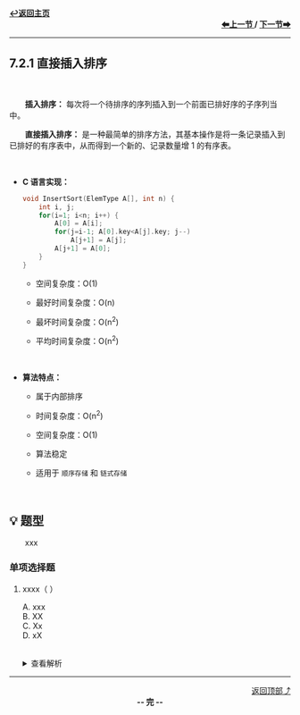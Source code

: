 <a name="top"></a>
<div align="left">
    <a href="/README.md"><b>↩返回主页</b></a>
</div>
<div align="right">
    <b>
    <a href="../7.1%20排序的基本概念/7.1.1%20排序的定义.md">⬅上一节 </a>
    /
    <a href="7.2.2%20折半插入排序.md"> 下一节➡</a>
    </b>
</div>
<hr>

## 7.2.1 直接插入排序

<br>

&emsp;&emsp;**插入排序：** 每次将一个待排序的序列插入到一个前面已排好序的子序列当中。

&emsp;&emsp;**直接插入排序：** 是一种最简单的排序方法，其基本操作是将一条记录插入到已排好的有序表中，从而得到一个新的、记录数量增 1 的有序表。

<br>

+ **C 语言实现：**

    ```c
    void InsertSort(ElemType A[], int n) {
        int i, j;
        for(i=1; i<n; i++) {
            A[0] = A[i];
            for(j=i-1; A[0].key<A[j].key; j--)
                A[j+1] = A[j];
            A[j+1] = A[0];
        }
    }
    ```

    + 空间复杂度：O(1)

    + 最好时间复杂度：O(n)

    + 最坏时间复杂度：O(n<sup>2</sup>)

    + 平均时间复杂度：O(n<sup>2</sup>)

<br>

+ **算法特点：**

    + 属于内部排序

    + 时间复杂度：O(n<sup>2</sup>)

    + 空间复杂度：O(1)

    + 算法稳定

    + 适用于 `顺序存储` 和 `链式存储`

<br>

## 💡 题型

&emsp;&emsp;xxx

### 单项选择题

1. xxxx（ ）

    A. xxx<br>
    B. XX<br>
    C. Xx<br>
    D. xX<br><br>
    <details>
    <summary>查看解析</summary>
    <p>答案：x</p>
    </details>

<hr>

<div align="right">
    <a href="#top">返回顶部⤴</a>
</div>

<div align="center">
    <b>-- 完 --</b>
</div>